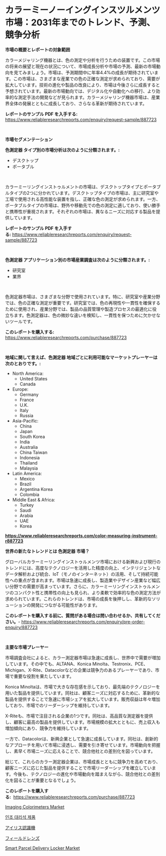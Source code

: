 <p><h1>カラーミーノーイングインスツルメンツ市場：2031年までのトレンド、予測、競争分析</h1></p><p><strong>市場の概要とレポートの対象範囲</strong></p>
<p><p>カラーメジャリング機器とは、色の測定や分析を行うための装置です。この市場の将来の展望と現在の状況について、市場成長分析や市場の予測、最新の市場動向を見てみましょう。市場は、予測期間中に年率4.4%の成長が期待されています。この市場は、さまざまな産業での色の正確な測定が求められており、需要が拡大しています。技術の進化や製品の改良により、市場は今後さらに成長すると予想されています。最新の市場動向では、デジタル化や自動化への移行、より効率的な測定手法の開発などが見られます。カラーメジャリング機器市場は、産業界全体の発展とともに成長しており、さらなる革新が期待されています。</p></p>
<p><strong>レポートのサンプル PDF を入手する:</strong> <a href="https://www.reliableresearchreports.com/enquiry/request-sample/887723">https://www.reliableresearchreports.com/enquiry/request-sample/887723</a></p>
<p>&nbsp;</p>
<p><strong>市場セグメンテーション</strong></p>
<p><strong>色測定器 タイプ別の市場分析は次のように分類されます。:</strong></p>
<p><ul><li>デスクトップ</li><li>ポータブル</li></ul></p>
<p>&nbsp;</p>
<p><p>カラーミーリングインストゥルメントの市場は、デスクトップタイプとポータブルタイプの2つに分かれています。デスクトップタイプの市場は、主に研究室や工場で使用される高性能な装置を指し、正確な色の測定が求められます。一方、ポータブルタイプの市場は、野外や移動先での色の測定に適しており、使い勝手と携帯性が重視されます。それぞれの市場は、異なるニーズに対応する製品を提供しています。</p></p>
<p><strong>レポートのサンプル PDF を入手する:</strong>&nbsp;<a href="https://www.reliableresearchreports.com/enquiry/request-sample/887723">https://www.reliableresearchreports.com/enquiry/request-sample/887723</a></p>
<p>&nbsp;</p>
<p><strong> 色測定器 アプリケーション別の市場産業調査は次のように分類されます。:</strong></p>
<p><ul><li>研究室</li><li>業界</li></ul></p>
<p>&nbsp;</p>
<p><p>色測定器市場は、さまざまな分野で使用されています。特に、研究室や産業分野では、色の正確な測定が重要です。研究室では、色の再現性や一貫性を確保するために使用され、産業分野では、製品の品質管理や製造プロセスの最適化に役立ちます。色測定器は、色の微妙な違いを検知し、一貫性を保つために欠かせないツールです。</p></p>
<p><strong>このレポートを購入する:</strong>&nbsp; <a href="https://www.reliableresearchreports.com/purchase/887723">https://www.reliableresearchreports.com/purchase/887723</a></p>
<p>&nbsp;</p>
<p><strong>地域に関して言えば、色測定器 地域ごとに利用可能なマーケットプレーヤーは次のとおりです。:</strong></p>
<p><ul>
    <li>
        North America:
        <ul>
            <li>United States</li>
            <li>Canada</li>
        </ul>
    </li>
    <li>
        Europe:
        <ul>
            <li>Germany</li>
            <li>France</li>
            <li>U.K.</li>
            <li>Italy</li>
            <li>Russia</li>
        </ul>
    </li>
    <li>
        Asia-Pacific:
        <ul>
            <li>China</li>
            <li>Japan</li>
            <li>South Korea</li>
            <li>India</li>
            <li>Australia</li>
            <li>China Taiwan</li>
            <li>Indonesia</li>
            <li>Thailand</li>
            <li>Malaysia</li>
        </ul>
    </li>
    <li>
        Latin America:
        <ul>
            <li>Mexico</li>
            <li>Brazil</li>
            <li>Argentina Korea</li>
            <li>Colombia</li>
        </ul>
    </li>
    <li>
        Middle East & Africa:
        <ul>
            <li>Turkey</li>
            <li>Saudi</li>
            <li>Arabia</li>
            <li>UAE</li>
            <li>Korea</li>
        </ul>
    </li>
    </ul></p>
<p><strong><a href="https://www.reliableresearchreports.com/color-measuring-instrument-r887723">https://www.reliableresearchreports.com/color-measuring-instrument-r887723</a></strong>&nbsp;</p>
<p><strong>世界の新たなトレンドとは 色測定器 市場？</strong></p>
<p><p>グローバルカラーミーリングインストゥルメンツ市場における新興および現行のトレンドには、高度なテクノロジーを活用した精度の向上、インテリジェントなデータ解析および統合、IoT（モノのインターネット）の活用、そして持続可能性への重点が含まれます。市場は急速に成長し、製造業やデザイン産業など幅広い分野での需要が高まっています。さらに、カラーミーリングインストゥルメンツのコンパクト性と携帯性の向上も見られ、より柔軟で効率的な色の測定方法が求められています。これらのトレンドは、市場の成長を後押しし、革新的なソリューションの開発につながる可能性があります。</p></p>
<p><strong>このレポートを購入する前に、質問がある場合は問い合わせるか、共有してください。</strong>- <a href="https://www.reliableresearchreports.com/enquiry/pre-order-enquiry/887723">https://www.reliableresearchreports.com/enquiry/pre-order-enquiry/887723</a></p>
<p>&nbsp;</p>
<p><strong>主要な市場プレーヤー</strong></p>
<p><p>市場調査会社によると、カラー測定器市場は急速に成長し、世界中で需要が増加しています。その中でも、ALTANA、Konica Minolta、Testronix、PCE、Michigan、X-Rite、Datacolorなどの企業は競争力のあるプレーヤーであり、市場で重要な役割を果たしています。</p><p>Konica Minoltaは、市場で大きな存在感を示しており、最先端のテクノロジーを用いた製品を提供しています。同社は、顧客ニーズに対応するために、革新的な製品を提供することで急速に市場シェアを拡大しています。販売収益は年々増加しており、市場でのリーダーシップを維持しています。</p><p>X-Riteも、市場で注目される企業の1つです。同社は、高品質な測定器を提供し、顧客に最高の製品を提供しています。市場規模の拡大とともに、売上収入も増加傾向にあり、競争力を維持しています。</p><p>一方で、Datacolorは、新興企業として急速に成長しています。同社は、創新的なアプローチを用いて市場に浸透し、需要を引き寄せています。市場動向を把握し、素早く市場ニーズに応えることで、競合他社との差別化を図っています。</p><p>総じて、これらのカラー測定器企業は、市場成長とともに競争力を高めており、顧客ニーズに応じた製品を提供することで市場リーダーシップを確立しています。今後も、テクノロジーの進化や市場動向を踏まえながら、競合他社との差別化を図ることが重要となるでしょう。</p></p>
<p><strong>このレポートを購入する:</strong>&nbsp;&nbsp;<a href="https://www.reliableresearchreports.com/purchase/887723">https://www.reliableresearchreports.com/purchase/887723</a></p>
<p><p><a href="https://github.com/Krish2023na/Market-Research-Report-List-3/blob/main/imaging-colorimeters-market.md">Imaging Colorimeters Market</a></p><p><a href="https://medium.com/@earnesteidenreichja/%EC%9D%B8%EA%B3%B5-%EB%8C%80%EB%A6%AC%EC%84%9D-%EC%A0%9C%ED%92%88-%EC%8B%9C%EC%9E%A5-%EC%84%B1%EA%B3%B5%EC%A0%81%EC%9D%B8-%EB%B9%84%EC%A6%88%EB%8B%88%EC%8A%A4-%EC%A0%84%EB%9E%B5%EC%9D%98-%EC%97%B4%EC%87%A0-2031%EB%85%84%EA%B9%8C%EC%A7%80-%EC%98%88%EC%B8%A1-d4df5a8e09c3">인조 대리석 제품</a></p><p><a href="https://github.com/LeanneBruen2023/Market-Research-Report-List-1/blob/main/508664623792.md">アイリス認識機</a></p><p><a href="https://github.com/cnnriuez22368/Market-Research-Report-List-1/blob/main/242420923780.md">フィールドレンズ</a></p><p><a href="https://github.com/bmorecock/Market-Research-Report-List-2/blob/main/smart-parcel-delivery-locker-market.md">Smart Parcel Delivery Locker Market</a></p></p>